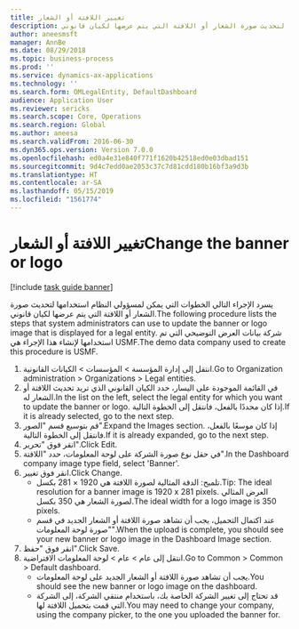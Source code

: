 ```yaml
---
title: تغيير اللافتة أو الشعار
description: يسرد الإجراء التالي الخطوات التي يمكن لمسؤولي النظام استخدامها لتحديث صورة الشعار أو اللافتة التي يتم عرضها لكيان قانوني.
author: aneesmsft
manager: AnnBe
ms.date: 08/29/2018
ms.topic: business-process
ms.prod: ''
ms.service: dynamics-ax-applications
ms.technology: ''
ms.search.form: OMLegalEntity, DefaultDashboard
audience: Application User
ms.reviewer: sericks
ms.search.scope: Core, Operations
ms.search.region: Global
ms.author: aneesa
ms.search.validFrom: 2016-06-30
ms.dyn365.ops.version: Version 7.0.0
ms.openlocfilehash: ed0a4e31e840f771f1620b42518ed0e03dbad151
ms.sourcegitcommit: 9d4c7edd0ae2053c37c7d81cdd180b16bf3a9d3b
ms.translationtype: HT
ms.contentlocale: ar-SA
ms.lasthandoff: 05/15/2019
ms.locfileid: "1561774"
---
```

# <a name="change-the-banner-or-logo"></a><span data-ttu-id="e1908-103">تغيير اللافتة أو الشعار</span><span class="sxs-lookup"><span data-stu-id="e1908-103">Change the banner or logo</span></span>

[!include [task guide banner](../../includes/task-guide-banner.md)]

<span data-ttu-id="e1908-104">يسرد الإجراء التالي الخطوات التي يمكن لمسؤولي النظام استخدامها لتحديث صورة الشعار أو اللافتة التي يتم عرضها لكيان قانوني.</span><span class="sxs-lookup"><span data-stu-id="e1908-104">The following procedure lists the steps that system administrators can use to update the banner or logo image that is displayed for a legal entity.</span></span> <span data-ttu-id="e1908-105">شركة بيانات العرض التوضيحي التي تم استخدامها لإنشاء هذا الإجراء هي USMF.</span><span class="sxs-lookup"><span data-stu-id="e1908-105">The demo data company used to create this procedure is USMF.</span></span>

1. <span data-ttu-id="e1908-106">انتقل إلى إدارة المؤسسة > المؤسسات > الكيانات القانونية.</span><span class="sxs-lookup"><span data-stu-id="e1908-106">Go to Organization administration > Organizations > Legal entities.</span></span>
2. <span data-ttu-id="e1908-107">في القائمة الموجودة على اليسار، حدد الكيان القانوني الذي تريد تحديث اللافتة أو الشعار له.</span><span class="sxs-lookup"><span data-stu-id="e1908-107">In the list on the left, select the legal entity for which you want to update the banner or logo.</span></span> <span data-ttu-id="e1908-108">إذا كان محددًا بالفعل، فانتقل إلى الخطوة التالية.</span><span class="sxs-lookup"><span data-stu-id="e1908-108">If it is already selected, go to the next step.</span></span>
3. <span data-ttu-id="e1908-109">قم بتوسيع قسم "الصور‬".</span><span class="sxs-lookup"><span data-stu-id="e1908-109">Expand the Images section.</span></span> <span data-ttu-id="e1908-110">إذا كان موسعًا بالفعل، فانتقل إلى الخطوة التالية.</span><span class="sxs-lookup"><span data-stu-id="e1908-110">If it is already expanded, go to the next step.</span></span>
4. <span data-ttu-id="e1908-111">انقر فوق "تحرير".</span><span class="sxs-lookup"><span data-stu-id="e1908-111">Click Edit.</span></span>
5. <span data-ttu-id="e1908-112">في حقل نوع صورة الشركة على لوحة المعلومات، حدد "اللافتة".</span><span class="sxs-lookup"><span data-stu-id="e1908-112">In the Dashboard company image type field, select 'Banner'.</span></span>
6. <span data-ttu-id="e1908-113">انقر فوق تغيير.</span><span class="sxs-lookup"><span data-stu-id="e1908-113">Click Change.</span></span>
    * <span data-ttu-id="e1908-114">تلميح: الدقة المثالية لصورة اللافتة هي 1920 × 281 بكسل.</span><span class="sxs-lookup"><span data-stu-id="e1908-114">Tip: The ideal resolution for a banner image is 1920 x 281 pixels.</span></span> <span data-ttu-id="e1908-115">العرض المثالي لصورة الشعار هي 350 بكسل.</span><span class="sxs-lookup"><span data-stu-id="e1908-115">The ideal width for a logo image is 350 pixels.</span></span>  
    * <span data-ttu-id="e1908-116">عند اكتمال التحميل، يجب أن تشاهد صورة اللافتة أو الشعار الجديد في قسم "‏‫صورة لوحة المعلومات‬".</span><span class="sxs-lookup"><span data-stu-id="e1908-116">When the upload is complete, you should see your new banner or logo image in the Dashboard Image section.</span></span>  
7. <span data-ttu-id="e1908-117">انقر فوق "حفظ".</span><span class="sxs-lookup"><span data-stu-id="e1908-117">Click Save.</span></span>
8. <span data-ttu-id="e1908-118">انتقل إلى عام > عام > لوحة المعلومات الافتراضية.</span><span class="sxs-lookup"><span data-stu-id="e1908-118">Go to Common > Common > Default dashboard.</span></span>
    * <span data-ttu-id="e1908-119">يجب أن تشاهد صورة اللافتة أو الشعار الجديد على لوحة المعلومات.</span><span class="sxs-lookup"><span data-stu-id="e1908-119">You should see the new banner or logo image on the dashboard.</span></span>  
    * <span data-ttu-id="e1908-120">قد تحتاج إلى تغيير الشركة الخاصة بك، باستخدام منتقي الشركة، إلى الشركة التي قمت بتحميل اللافتة لها.</span><span class="sxs-lookup"><span data-stu-id="e1908-120">You may need to change your company, using the company picker, to the one you uploaded the banner for.</span></span>  

